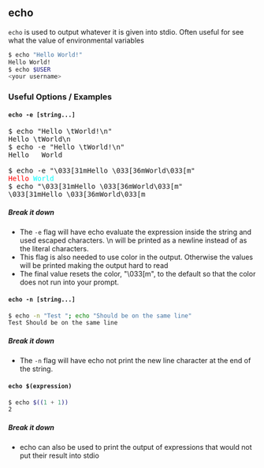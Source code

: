 ---
---

echo
--

`echo` is used to output whatever it is given into stdio. Often useful for see what the value of environmental variables

~~~ bash
$ echo "Hello World!"
Hello World!
$ echo $USER
<your username>
~~~

<!--more-->

### Useful Options / Examples

#### `echo -e [string...]`

<pre>
$ echo "Hello \tWorld!\n"
Hello \tWorld\n 
$ echo -e "Hello \tWorld!\n"
Hello   World 

$ echo -e "\033[31mHello \033[36mWorld\033[m"  
<span style="color:red;">Hello</span><span style="color:cyan;"> World</span>
$ echo "\033[31mHello \033[36mWorld\033[m"
\033[31mHello \033[36mWorld\033[m
</pre>

##### Break it down
 * The `-e` flag will have echo evaluate the expression inside the string and used
   escaped characters. \n will be printed as a newline instead of as the literal
   characters.
 * This flag is also needed to use color in the output. Otherwise the
   values will be printed making the output hard to read
 * The final value resets the color, "\033[m", to the default so that the
   color does not run into your prompt.


#### `echo -n [string...]`

~~~ bash
$ echo -n "Test "; echo "Should be on the same line"
Test Should be on the same line
~~~

##### Break it down

 * The `-n` flag will have echo not print the new line character at the end of the string. 


#### `echo $(expression)` 

~~~ bash
$ echo $((1 + 1))
2
~~~

##### Break it down

 * echo can also be used to print the output of expressions that would not put their result
   into stdio

